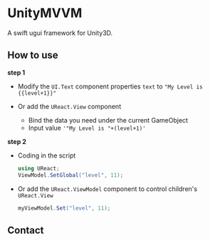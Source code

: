 # UnityMVVM

A swift ugui framework for Unity3D.

## How to use

**step 1**

- Modify the `UI.Text` component properties `text` to `"My Level is {{level+1}}"`

- Or add the `UReact.View` component
  - Bind the data you need under the current GameObject
  - Input value `'"My Level is "+(level+1)'`

**step 2**
* Coding in the script
  ```C#
  using UReact;
  ViewModel.SetGlobal("level", 11);
  ```

* Or add the `UReact.ViewModel` component to control children's `UReact.View`
  ```C#
  myViewModel.Set("level", 11);
  ```
  
## Contact
